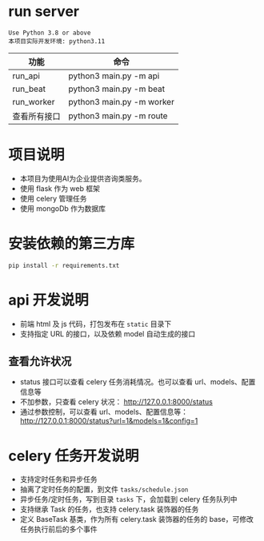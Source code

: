 
# run server
    Use Python 3.8 or above
    本项目实际开发环境: python3.11

功能 | 命令
--- | ---
run_api | python3 main.py -m api
run_beat | python3 main.py -m beat
run_worker | python3 main.py -m worker
查看所有接口 | python3 main.py -m route


# 项目说明
- 本项目为使用AI为企业提供咨询类服务。
- 使用 flask 作为 web 框架
- 使用 celery 管理任务
- 使用 mongoDb 作为数据库

# 安装依赖的第三方库
```sh
pip install -r requirements.txt
```


# api 开发说明
- 前端 html 及 js 代码，打包发布在 `static` 目录下
- 支持指定 URL 的接口，以及依赖 model 自动生成的接口

## 查看允许状况
- status 接口可以查看 celery 任务消耗情况。也可以查看 url、models、配置信息等
- 不加参数，只查看 celery 状况： http://127.0.0.1:8000/status
- 通过参数控制，可以查看 url、models、配置信息等： http://127.0.0.1:8000/status?url=1&models=1&config=1


# celery 任务开发说明
- 支持定时任务和异步任务
- 抽离了定时任务的配置，到文件 `tasks/schedule.json`
- 异步任务/定时任务，写到目录 `tasks` 下，会加载到 celery 任务队列中
- 支持继承 Task 的任务，也支持 celery.task 装饰器的任务
- 定义 BaseTask 基类，作为所有 celery.task 装饰器的任务的 base，可修改任务执行前后的多个事件

